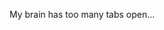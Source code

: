 My brain has too many tabs open...

<!---
localwolfpackai/localwolfpackai is a ✨ special ✨ repository because its `README.md` (this file) appears on your GitHub profile.
You can click the Preview link to take a look at your changes.
--->
